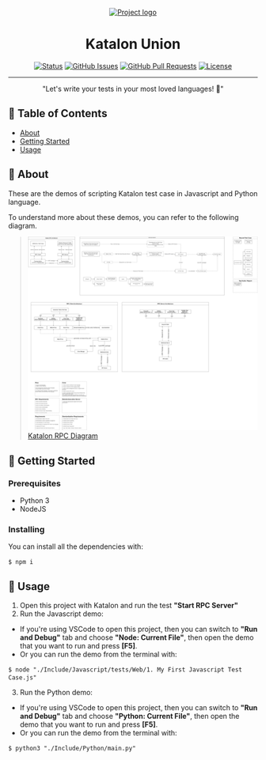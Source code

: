 <p align="center">
  <a href="" rel="noopener">
 <img width=200px height=200px src="https://avatars.githubusercontent.com/u/28861843?s=200&v=4" alt="Project logo"></a>
</p>

<h1 align="center">Katalon Union</h1>

<div align="center">

[![Status](https://img.shields.io/badge/status-active-success.svg)]()
[![GitHub Issues](https://img.shields.io/github/issues/kylelobo/The-Documentation-Compendium.svg)](https://github.com/kylelobo/The-Documentation-Compendium/issues)
[![GitHub Pull Requests](https://img.shields.io/github/issues-pr/kylelobo/The-Documentation-Compendium.svg)](https://github.com/kylelobo/The-Documentation-Compendium/pulls)
[![License](https://img.shields.io/badge/license-MIT-blue.svg)](/LICENSE)

</div>

---

<p align="center">
  "Let's write your tests in your most loved languages! 🥳"<br>
</p>

## 📝 Table of Contents

- [About](#about)
- [Getting Started](#getting_started)
- [Usage](#usage)

## 🧐 About <a name = "about"></a>

These are the demos of scripting Katalon test case in Javascript and Python language.

To understand more about these demos, you can refer to the following diagram.
> [![Status](./Katalon-Union.png)][diagram]
> [Katalon RPC Diagram][diagram]

## 🏁 Getting Started <a name = "getting_started"></a>

### Prerequisites

- Python 3
- NodeJS

### Installing

You can install all the dependencies with:

```shell
$ npm i
```

## 🎈 Usage <a name="usage"></a>

1. Open this project with Katalon and run the test **"Start RPC Server"**
2. Run the Javascript demo:<br>
- If you're using VSCode to open this project, then you can switch to **"Run and Debug"** tab and choose **"Node: Current File"**, then open the demo that you want to run and press **[F5]**.<br>
- Or you can run the demo from the terminal with:
```shell
$ node "./Include/Javascript/tests/Web/1. My First Javascript Test Case.js"
```
3. Run the Python demo:<br>
- If you're using VSCode to open this project, then you can switch to **"Run and Debug"** tab and choose **"Python: Current File"**, then open the demo that you want to run and press **[F5]**.<br>
- Or you can run the demo from the terminal with:
```shell
$ python3 "./Include/Python/main.py"
```



[diagram]: https://viewer.diagrams.net/?highlight=0000ff&edit=_blank&layers=1&nav=1&title=JS%20Solution%20Proposal%20architecture%20diagrams.drawio#Uhttps%3A%2F%2Fdrive.google.com%2Fuc%3Fid%3D1a3Y-3mZrw1r7tJdUJX3yhdAunGVOjrXh%26export%3Ddownload